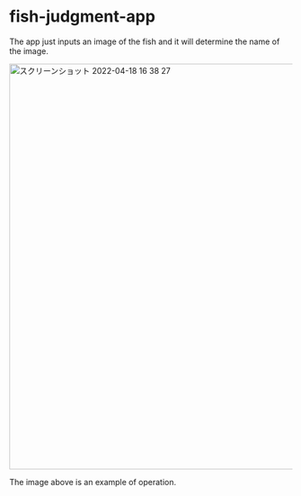 # fish-judgment-app

The app just inputs an image of the fish and it will determine the name of the image.

<img width="721" alt="スクリーンショット 2022-04-18 16 38 27" src="https://user-images.githubusercontent.com/75469712/163774089-7dab9148-1695-488b-8337-2cadb58c50c9.png">

The image above is an example of operation.
